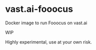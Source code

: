 # vast.ai-fooocus

Docker image to run Fooocus on vast.ai

WIP

Highly experimental, use at your own risk.

